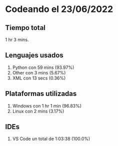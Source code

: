 # Codeando el 23/06/2022

## Tiempo total
1 hr 3 mins.

## Lenguajes usados
1. Python con 59 mins (93.97%)
1. Other con 3 mins (5.67%)
1. XML con 13 secs (0.36%)

## Plataformas utilizadas
1. Windows con 1 hr 1 min (96.83%)
1. Linux con 2 mins (3.17%)

## IDEs
1. VS Code un total de 1:03:38 (100.0%)
